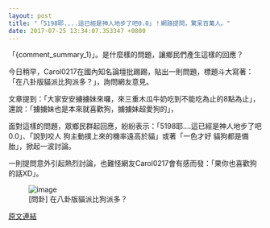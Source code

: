 ```yaml
---
layout: post
title: "「5198耶....這已經是神人地步了吧0.0」！網路提問，驚呆百萬人。"
date: 2017-07-25 13:34:07.353347 +0800
---
```


「{comment_summary_1}」。是什麼樣的問題，讓鄉民們產生這樣的回應？

今日稍早，Carol0217在國內知名論壇批踢踢，貼出一則問題，標題斗大寫著：「在八卦版貓派比狗派多？」，詢問網友意見。

文章提到：「大家安安擄擄妹來囉，來三重木瓜牛奶吃到不能吃為止的8點為止」，還說：「擄擄妹也是本來就喜歡狗，擄擄妹超愛狗的」，

面對這樣的問題，眾鄉民群起回應，紛紛表示：「5198耶....這已經是神人地步了吧0.0」、「說到咬人 狗主動撲上來的機率遠高於貓」或著「一色才好 貓狗都是備胎」，掀起一波討論。

一則提問意外引起熱烈討論，也難怪網友Carol0217會有感而發：「果你也喜歡狗的話XD」。

<figure>
<img src="http://i.imgur.com/5yCuiQP.jpg" alt="image">
<figcaption>
[問卦] 在八卦版貓派比狗派多？
</figcaption>
</figure>

<a href = "https://www.ptt.cc/bbs/Gossiping/M.1500907660.A.4C7.html">原文連結</a>

